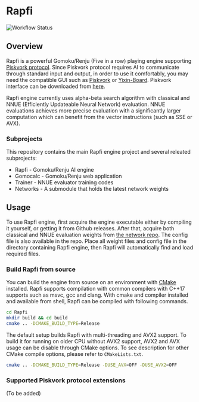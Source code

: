 # Rapfi

![Workflow Status](https://github.com/dhbloo/rapfi/actions/workflows/rapfi.yml/badge.svg)

## Overview

Rapfi is a powerful Gomoku/Renju (Five in a row) playing engine supporting [Piskvork protocol](http://petr.lastovicka.sweb.cz/protocl2en.htm). Since Piskvork protocol requires AI to communicate through standard input and output, in order to use it comfortably, you may need the compatible GUI such as [Piskvork](https://github.com/wind23/piskvork_renju) or [Yixin-Board](https://github.com/dhbloo/Yixin-Board). Piskvork interface can be  downloaded from [here](https://raw.githubusercontent.com/wind23/piskvork_renju/master/Release/piskvork_renju.zip).

Rapfi engine currently uses alpha-beta search algorithm with classical and NNUE (Efficiently Updateable Neural Network) evaluation. NNUE evaluations achieves more precise evaluation with a significantly larger computation which can benefit from the vector instructions (such as SSE or AVX).

### Subprojects

This repository contains the main Rapfi engine project and several releated subprojects:

+ Rapfi - Gomoku/Renju AI engine
+ Gomocalc - Gomoku/Renju web application
+ Trainer - NNUE evaluator training codes
+ Networks - A submodule that holds the latest network weights

## Usage

To use Rapfi engine, first acquire the engine executable either by compiling it yourself, or getting it from Github releases. After that, acquire both classical and NNUE evaluation weights from [the network repo](https://github.com/dhbloo/rapfi-networks). The config file is also available in the repo. Place all weight files and config file in the directory containing Rapfi engine, then Rapfi will automatically find and load required files.

### Build Rapfi from source

You can build the engine from source on an environment with [CMake](https://cmake.org/) installed. Rapfi supports compilation with common compilers with C++17 supports such as msvc, gcc and clang. With cmake and compiler installed and available from shell, Rapfi can be compiled with following commands.

```bash
cd Rapfi
mkdir build && cd build
cmake .. -DCMAKE_BUILD_TYPE=Release
```

The default setup builds Rapfi with multi-threading and AVX2 support. To build it for running on older CPU without AVX2 support, AVX2 and AVX usage can be disable through CMake options. To see description for other CMake compile options, please refer to `CMakeLists.txt`.

```bash
cmake .. -DCMAKE_BUILD_TYPE=Release -DUSE_AVX=OFF -DUSE_AVX2=OFF
```

### Supported Piskvork protocol extensions

(To be added)



